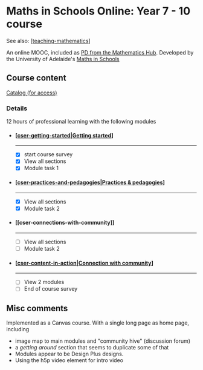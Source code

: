 # Maths in Schools Online: Year 7 - 10 course

See also: [[teaching-mathematics]]

An online MOOC, included as [PD from the Mathematics Hub](https://www.mathematicshub.edu.au/understanding-maths/professional-learning/maths-in-schools-professional-learning/). Developed by the University of Adelaide's [Maths in Schools](https://csermoocs.adelaide.edu.au/professional-learning/maths-in-schools)

## Course content

[Catalog (for access)](https://catalog.adelaide.edu.au/dashboard/in-progress)

### Details


12 hours of professional learning with the following modules

<div class="grid cards" markdown>

- #### [[cser-getting-started|Getting started]]

    ----

    - [x] start course survey 
    - [x] View all sections 
    - [x] Module task 1 

- #### [[cser-practices-and-pedagogies|Practices & pedagogies]] 

    ----

    - [x] View all sections 
    - [x] Module task 2  

- #### [[cser-connections-with-community]]

    ----

    - [ ] View all sections 
    - [ ] Module task 2  

- #### [[cser-content-in-action|Connection with community]] 

    ----

    - [ ] View 2 modules
    - [ ] End of course survey

</div>



## Misc comments

Implemented as a Canvas course. With a single long page as home page, including

- image map to main modules and "community hive" (discussion forum)
- a _getting around_ section that seems to duplicate some of that
- Modules appear to be Design Plus designs.
- Using the h5p video element for intro video

[//begin]: # "Autogenerated link references for markdown compatibility"
[teaching-mathematics]: teaching-mathematics "Teaching Mathematics"
[cser-getting-started|Getting started]: cser-mooc%2Fcser-getting-started "CSER MiS - Getting started module"
[cser-practices-and-pedagogies|Practices & pedagogies]: cser-mooc%2Fcser-practices-and-pedagogies "CSER Maths in Schools - Practices and pedagogies"
[cser-content-in-action|Connection with community]: cser-mooc%2Fcser-content-in-action "CSER Maths in Schools - Content in Action"
[//end]: # "Autogenerated link references"